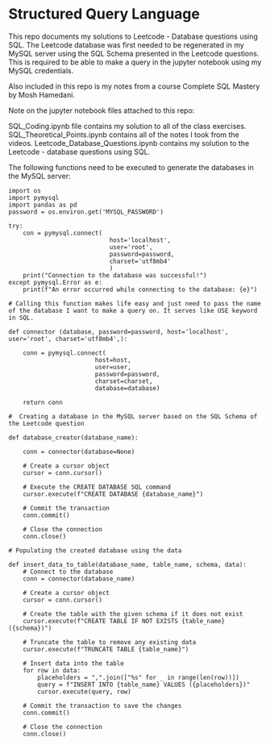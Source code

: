 # Structured Query Language 

This repo documents my solutions to Leetcode - Database questions using SQL. The Leetcode database was first needed to be regenerated in my MySQL server using the SQL Schema presented in the Leetcode questions. This is required to be able to make a query in the jupyter notebook using my MySQL credentials. 

Also included in this repo is my notes from a course Complete SQL Mastery by Mosh Hamedani. 

Note on the jupyter notebook files attached to this repo:

SQL_Coding.ipynb file contains my solution to all of the class exercises.
SQL_Theoretical_Points.ipynb contains all of the notes I took from the videos. 
Leetcode_Database_Questions.ipynb contains my solution to the Leetcode - database questions using SQL.



The following functions need to be executed to generate the databases in the MySQL server:

    import os
    import pymysql
    import pandas as pd
    password = os.environ.get('MYSQL_PASSWORD')
    
    try:
        con = pymysql.connect(
                                host='localhost',
                                user='root',
                                password=password,
                                charset='utf8mb4'
                                )
        print("Connection to the database was successful!")
    except pymysql.Error as e:
        print(f"An error occurred while connecting to the database: {e}")
    
    # Calling this function makes life easy and just need to pass the name of the database I want to make a query on. It serves like USE keyword in SQL.
    
    def connector (database, password=password, host='localhost', user='root', charset='utf8mb4',):
    
        conn = pymysql.connect(
                            host=host,
                            user=user,
                            password=password,
                            charset=charset, 
                            database=database)

        return conn
        
    #  Creating a database in the MySQL server based on the SQL Schema of the Leetcode question 
    
    def database_creator(database_name):

        conn = connector(database=None)

        # Create a cursor object
        cursor = conn.cursor()

        # Execute the CREATE DATABASE SQL command
        cursor.execute(f"CREATE DATABASE {database_name}")

        # Commit the transaction
        conn.commit()

        # Close the connection
        conn.close()  
    
    # Populating the created database using the data
    
    def insert_data_to_table(database_name, table_name, schema, data):
        # Connect to the database
        conn = connector(database_name)

        # Create a cursor object
        cursor = conn.cursor()

        # Create the table with the given schema if it does not exist
        cursor.execute(f"CREATE TABLE IF NOT EXISTS {table_name} ({schema})")

        # Truncate the table to remove any existing data
        cursor.execute(f"TRUNCATE TABLE {table_name}")

        # Insert data into the table
        for row in data:
            placeholders = ",".join(["%s" for _ in range(len(row))])
            query = f"INSERT INTO {table_name} VALUES ({placeholders})"
            cursor.execute(query, row)

        # Commit the transaction to save the changes
        conn.commit()

        # Close the connection
        conn.close()

